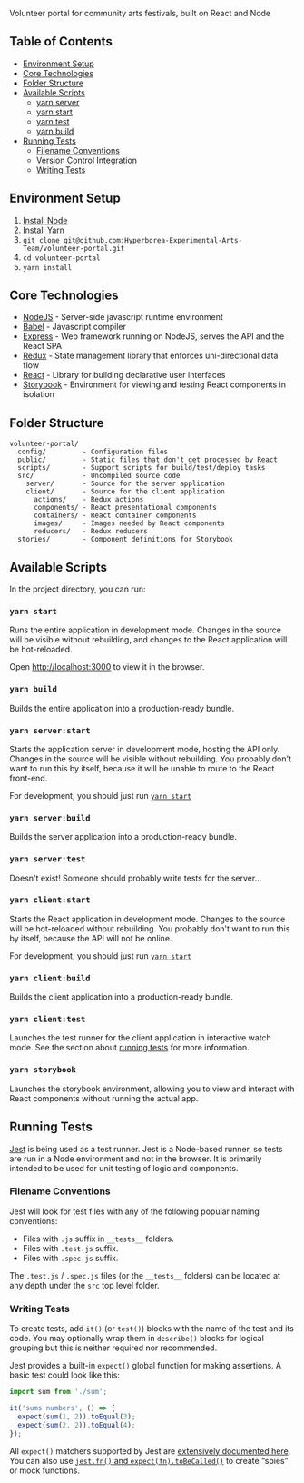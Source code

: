 Volunteer portal for community arts festivals, built on React and Node

## Table of Contents

- [Environment Setup](#environment-setup)
- [Core Technologies](#core-technologies)
- [Folder Structure](#folder-structure)
- [Available Scripts](#available-scripts)
  - [yarn server](#yarn-server)
  - [yarn start](#yarn-start)
  - [yarn test](#yarn-test)
  - [yarn build](#yarn-build)
- [Running Tests](#running-tests)
  - [Filename Conventions](#filename-conventions)
  - [Version Control Integration](#version-control-integration)
  - [Writing Tests](#writing-tests)

## Environment Setup

1. [Install Node](https://nodejs.org)
2. [Install Yarn](https://yarnpkg.com/en/docs/install)
3. `git clone git@github.com:Hyperborea-Experimental-Arts-Team/volunteer-portal.git`
4. `cd volunteer-portal`
5. `yarn install`

## Core Technologies

* [NodeJS](https://nodejs.org) - Server-side javascript runtime environment
* [Babel](https://babeljs.io) - Javascript compiler
* [Express](https://expressjs.com/) - Web framework running on NodeJS, serves the API and the React SPA
* [Redux](http://redux.js.org/) - State management library that enforces uni-directional data flow
* [React](https://reactjs.org/) - Library for building declarative user interfaces
* [Storybook](https://storybook.js.org/) - Environment for viewing and testing React components in isolation

## Folder Structure

```
volunteer-portal/
  config/         - Configuration files
  public/         - Static files that don't get processed by React
  scripts/        - Support scripts for build/test/deploy tasks
  src/            - Uncompiled source code
    server/       - Source for the server application
    client/       - Source for the client application
      actions/    - Redux actions
      components/ - React presentational components
      containers/ - React container components
      images/     - Images needed by React components
      reducers/   - Redux reducers
  stories/        - Component definitions for Storybook
```

## Available Scripts

In the project directory, you can run:

### `yarn start`

Runs the entire application in development mode. Changes in the source will be visible without rebuilding, and changes
to the React application will be hot-reloaded. 

Open [http://localhost:3000](http://localhost:3000) to view it in the browser.

### `yarn build`

Builds the entire application into a production-ready bundle.

### `yarn server:start`

Starts the application server in development mode, hosting the API only. Changes in the source will be visible without
rebuilding. You probably don't want to run this by itself, because it will be unable to route to the React front-end.

For development, you should just run [`yarn start`](#yarn-start)

### `yarn server:build`

Builds the server application into a production-ready bundle.

### `yarn server:test`

Doesn't exist! Someone should probably write tests for the server...

### `yarn client:start`

Starts the React application in development mode. Changes to the source will be hot-reloaded without rebuilding.
You probably don't want to run this by itself, because the API will not be online.

For development, you should just run [`yarn start`](#yarn-start)

### `yarn client:build`

Builds the client application into a production-ready bundle.

### `yarn client:test`

Launches the test runner for the client application in interactive watch mode.
See the section about [running tests](#running-tests) for more information.

### `yarn storybook`

Launches the storybook environment, allowing you to view and interact with React components without running the actual app.

## Running Tests

[Jest](https://facebook.github.io/jest/) is being used as a test runner. Jest is a Node-based runner, so tests are run in a Node environment and not in the browser. It is primarily intended to be used for unit testing of logic and components.

### Filename Conventions

Jest will look for test files with any of the following popular naming conventions:

* Files with `.js` suffix in `__tests__` folders.
* Files with `.test.js` suffix.
* Files with `.spec.js` suffix.

The `.test.js` / `.spec.js` files (or the `__tests__` folders) can be located at any depth under the `src` top level folder.

### Writing Tests

To create tests, add `it()` (or `test()`) blocks with the name of the test and its code. You may optionally wrap them in `describe()` blocks for logical grouping but this is neither required nor recommended.

Jest provides a built-in `expect()` global function for making assertions. A basic test could look like this:

```js
import sum from './sum';

it('sums numbers', () => {
  expect(sum(1, 2)).toEqual(3);
  expect(sum(2, 2)).toEqual(4);
});
```

All `expect()` matchers supported by Jest are [extensively documented here](http://facebook.github.io/jest/docs/expect.html).<br>
You can also use [`jest.fn()` and `expect(fn).toBeCalled()`](http://facebook.github.io/jest/docs/expect.html#tohavebeencalled) to create “spies” or mock functions.
